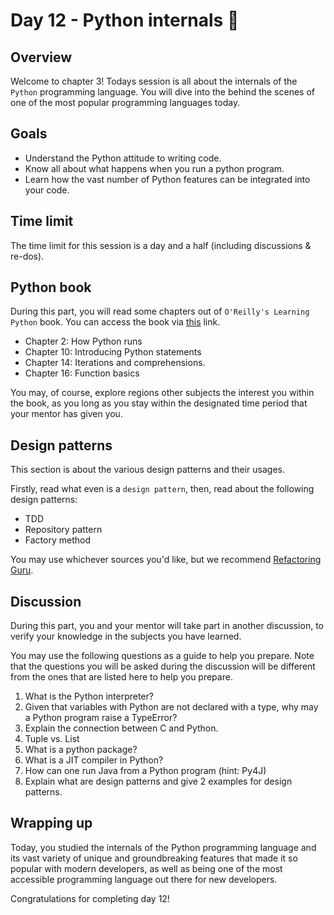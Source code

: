 # Day 12 - Python internals 🐍

## Overview

Welcome to chapter 3! Todays session is all about the internals of the `Python` programming language. You will dive into the behind the scenes of one of the most popular programming languages today.

## Goals

- Understand the Python attitude to writing code.
- Know all about what happens when you run a python program.
- Learn how the vast number of Python features can be integrated into your code.

## Time limit

The time limit for this session is a day and a half (including discussions & re-dos).

## Python book

During this part, you will read some chapters out of `O'Reilly's Learning Python` book.
You can access the book via [this](https://cfm.ehu.es/ricardo/docs/python/Learning_Python.pdf) link.

- Chapter 2: How Python runs
- Chapter 10: Introducing Python statements
- Chapter 14: Iterations and comprehensions.
- Chapter 16: Function basics

You may, of course, explore regions other subjects the interest you within the book, as you long as you stay within the designated time period that your mentor has given you.

## Design patterns

This section is about the various design patterns and their usages.

Firstly, read what even is a `design pattern`, then, read about the following design patterns:

- TDD
- Repository pattern
- Factory method

You may use whichever sources you'd like, but we recommend [Refactoring Guru](https://refactoring.guru/design-patterns).

## Discussion

During this part, you and your mentor will take part in another discussion, to verify your knowledge in the subjects you have learned.

You may use the following questions as a guide to help you prepare. Note that the questions you will be asked during the discussion will be different from the ones that are listed here to help you prepare.

1. What is the Python interpreter?
2. Given that variables with Python are not declared with a type, why may a Python program raise a TypeError?
3. Explain the connection between C and Python.
4. Tuple vs. List
5. What is a python package?
6. What is a JIT compiler in Python?
7. How can one run Java from a Python program (hint: Py4J)
8. Explain what are design patterns and give 2 examples for design patterns.

## Wrapping up

Today, you studied the internals of the Python programming language and its vast variety of unique and groundbreaking features that made it so popular with modern developers, as well as being one of the most accessible programming language out there for new developers.

Congratulations for completing day 12!
